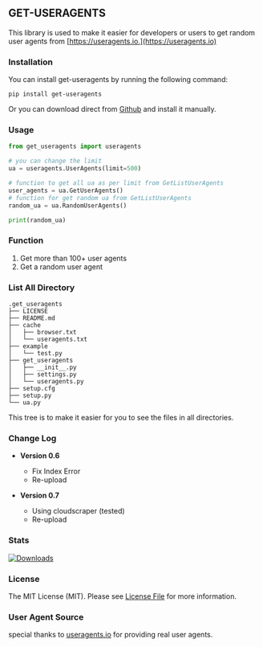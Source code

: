 ## GET-USERAGENTS

This library is used to make it easier for developers or users to get random user agents from [https://useragents.io.](https://useragents.io)

### Installation
You can install get-useragents by running the following command:
```
pip install get-useragents
```
Or you can download direct from [Github](https://github.com/g4rzk/get_useragents/archive/get_useragents.tar.gz) and install it manually.

### Usage
```python
from get_useragents import useragents 

# you can change the limit
ua = useragents.UserAgents(limit=500)

# function to get all ua as per limit from GetListUserAgents
user_agents = ua.GetUserAgents()
# function for get random ua from GetListUserAgents
random_ua = ua.RandomUserAgents()

print(random_ua)
```

### Function
1. Get more than 100+ user agents 
2. Get a random user agent

### List All Directory
```
.get_useragents
├── LICENSE
├── README.md                                                   
├── cache                                                       
│   ├── browser.txt
│   └── useragents.txt                                          
├── example                                                     
│   └── test.py
├── get_useragents                                            
│   ├── __init__.py
│   ├── settings.py
│   └── useragents.py                                           
├── setup.cfg
├── setup.py                                                    
└── ua.py
```
This tree is to make it easier for you to see the files in all directories. 

### Change Log
- **Version 0.6**
  - Fix Index Error
  - Re-upload

- **Version 0.7**
  - Using cloudscraper (tested)
  - Re-upload

### Stats
[![Downloads](https://static.pepy.tech/personalized-badge/get-useragents?period=total&units=international_system&left_color=black&right_color=orange&left_text=Downloads)](https://pepy.tech/project/get-useragents)

### License
The MIT License (MIT). Please see [License File](https://github.com/g4rzk/get_useragents/blob/main/LICENSE) for more information.

### User Agent Source
special thanks to [useragents.io](https://useragents.io) for providing real user agents.